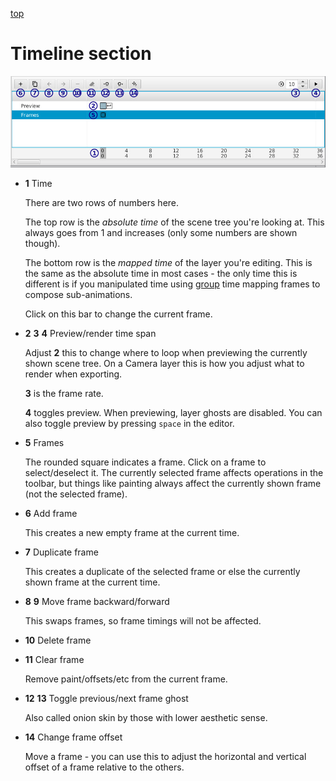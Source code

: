 [top](mainwindow.md)

# Timeline section

![Timeline section](timeline.jpg)

* **1** Time

   There are two rows of numbers here.

   The top row is the _absolute time_ of the scene tree you're looking at.  This always goes from 1 and increases (only some numbers are shown though).

   The bottom row is the _mapped time_ of the layer you're editing.  This is the same as the absolute time in most cases - the only time this is different is if you manipulated time using [group](group_layer.md) time mapping frames to compose sub-animations.

   Click on this bar to change the current frame.

* **2** **3** **4** Preview/render time span

   Adjust **2** this to change where to loop when previewing the currently shown scene tree.  On a Camera layer this is how you adjust what to render when exporting.

   **3** is the frame rate.

   **4** toggles preview.  When previewing, layer ghosts are disabled.  You can also toggle preview by pressing `space` in the editor.

* **5** Frames

   The rounded square indicates a frame.  Click on a frame to select/deselect it.  The currently selected frame affects operations in the toolbar, but things like painting always affect the currently shown frame (not the selected frame).

* **6** Add frame

   This creates a new empty frame at the current time.

* **7** Duplicate frame

   This creates a duplicate of the selected frame or else the currently shown frame at the current time.

* **8** **9** Move frame backward/forward

   This swaps frames, so frame timings will not be affected.

* **10** Delete frame

* **11** Clear frame

   Remove paint/offsets/etc from the current frame.

* **12** **13** Toggle previous/next frame ghost

   Also called onion skin by those with lower aesthetic sense.

* **14** Change frame offset

   Move a frame - you can use this to adjust the horizontal and vertical offset of a frame relative to the others.

